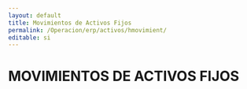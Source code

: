 ```yaml
---
layout: default
title: Movimientos de Activos Fijos
permalink: /Operacion/erp/activos/hmovimient/
editable: si
---
```


# MOVIMIENTOS DE ACTIVOS FIJOS

